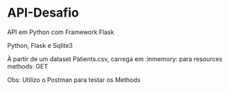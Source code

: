 # API-Desafio
API em Python com Framework Flask

Python, Flask e Sqlite3

À partir de um dataset Patients.csv, carrega em :inmemory: para resources methods: GET 

Obs: Utilizo o Postman para testar os Methods
